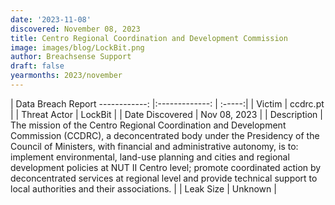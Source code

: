 ```yaml
---
date: '2023-11-08'
discovered: November 08, 2023
title: Centro Regional Coordination and Development Commission
image: images/blog/LockBit.png
author: Breachsense Support
draft: false
yearmonths: 2023/november
---
```



| Data Breach Report
------------:     |:-------------:    | :-----:|
| Victim      | ccdrc.pt      | 
| Threat Actor      | LockBit      | 
| Date Discovered      | Nov 08, 2023      | 
| Description      | The mission of the Centro Regional Coordination and Development Commission (CCDRC), a deconcentrated body under the Presidency of the Council of Ministers, with financial and administrative autonomy, is to: implement environmental, land-use planning and cities and regional development policies at NUT II Centro level; promote coordinated action by deconcentrated services at regional level and provide technical support to local authorities and their associations.      | 
| Leak Size      | Unknown      | 

